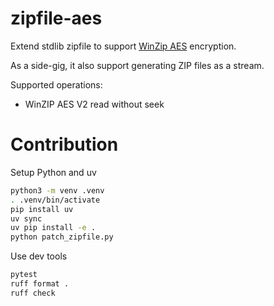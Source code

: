 # zipfile-aes
Extend stdlib zipfile to support [WinZip AES](https://www.winzip.com/en/support/aes-encryption/) encryption.

As a side-gig, it also support generating ZIP files as a stream.

Supported operations:
 * WinZIP AES V2 read without seek


# Contribution

Setup Python and uv

```sh
python3 -m venv .venv
. .venv/bin/activate
pip install uv
uv sync
uv pip install -e .
python patch_zipfile.py
```

Use dev tools

```sh
pytest
ruff format .
ruff check
```
